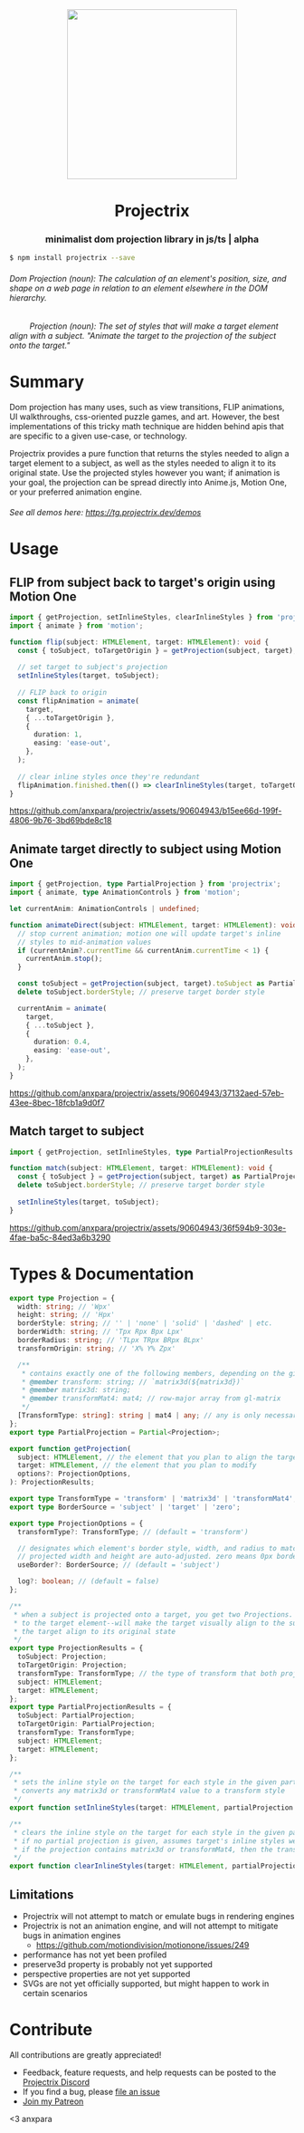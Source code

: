 <!-- prettier-ignore-start -->

<div align="center">
    <img width="300px" src="https://raw.githubusercontent.com/anxpara/projectrix/main/assets/logo/projectrix-logo-temp.png?token=GHSAT0AAAAAACLAVS4PT3YKMJNN3RVVPUGEZPFWKHQ"/>
    <h1>Projectrix</h1>
    <h3 align="center">minimalist dom projection library in js/ts | alpha</h3>
</div>

```bash
$ npm install projectrix --save
```
###### Dom Projection (noun): The calculation of an element's position, size, and shape on a web page in relation to an element elsewhere in the DOM hierarchy.
###### &nbsp;&nbsp;&nbsp;&nbsp;&nbsp;&nbsp;&nbsp;&nbsp;&nbsp;Projection (noun): The set of styles that will make a target element align with a subject. "Animate the target to the projection of the subject onto the target."

# Summary

Dom projection has many uses, such as view transitions, FLIP animations, UI walkthroughs, css-oriented puzzle games, and art. However, the best implementations of this tricky math technique are hidden behind apis that are specific to a given use-case, or technology.

Projectrix provides a pure function that returns the styles needed to align a target element to a subject, as well as the styles needed to align it to its original state. Use the projected styles however you want; if animation is your goal, the projection can be spread directly into Anime.js, Motion One, or your preferred animation engine.

###### See all demos here: https://tg.projectrix.dev/demos

# Usage

## FLIP from subject back to target's origin using Motion One

```ts
import { getProjection, setInlineStyles, clearInlineStyles } from 'projectrix';
import { animate } from 'motion';

function flip(subject: HTMLElement, target: HTMLElement): void {
  const { toSubject, toTargetOrigin } = getProjection(subject, target);
  
  // set target to subject's projection
  setInlineStyles(target, toSubject);
  
  // FLIP back to origin
  const flipAnimation = animate(
    target,
    { ...toTargetOrigin },
    {
      duration: 1,
      easing: 'ease-out',
    },
  );
    
  // clear inline styles once they're redundant
  flipAnimation.finished.then(() => clearInlineStyles(target, toTargetOrigin));
}
```

https://github.com/anxpara/projectrix/assets/90604943/b15ee66d-199f-4806-9b76-3bd69bde8c18

## Animate target directly to subject using Motion One

```ts
import { getProjection, type PartialProjection } from 'projectrix';
import { animate, type AnimationControls } from 'motion';

let currentAnim: AnimationControls | undefined;

function animateDirect(subject: HTMLElement, target: HTMLElement): void {
  // stop current animation; motion one will update target's inline
  // styles to mid-animation values
  if (currentAnim?.currentTime && currentAnim.currentTime < 1) {
    currentAnim.stop();
  }

  const toSubject = getProjection(subject, target).toSubject as PartialProjection;
  delete toSubject.borderStyle; // preserve target border style

  currentAnim = animate(
    target,
    { ...toSubject },
    {
      duration: 0.4,
      easing: 'ease-out',
    },
  );
}
```

https://github.com/anxpara/projectrix/assets/90604943/37132aed-57eb-43ee-8bec-18fcb1a9d0f7

## Match target to subject

```ts
import { getProjection, setInlineStyles, type PartialProjectionResults } from 'projectrix';

function match(subject: HTMLElement, target: HTMLElement): void {
  const { toSubject } = getProjection(subject, target) as PartialProjectionResults;
  delete toSubject.borderStyle; // preserve target border style
  
  setInlineStyles(target, toSubject);
}
```

https://github.com/anxpara/projectrix/assets/90604943/36f594b9-303e-4fae-ba5c-84ed3a6b3290

# Types & Documentation

```ts
export type Projection = {
  width: string; // 'Wpx'
  height: string; // 'Hpx'
  borderStyle: string; // '' | 'none' | 'solid' | 'dashed' | etc.
  borderWidth: string; // 'Tpx Rpx Bpx Lpx'
  borderRadius: string; // 'TLpx TRpx BRpx BLpx'
  transformOrigin: string; // 'X% Y% Zpx'

  /**
   * contains exactly one of the following members, depending on the given transformType option:
   * @member transform: string; // `matrix3d(${matrix3d})`
   * @member matrix3d: string;
   * @member transformMat4: mat4; // row-major array from gl-matrix
   */
  [TransformType: string]: string | mat4 | any; // any is only necessary to allow spreading into anime.js, motion one, etc.
};
export type PartialProjection = Partial<Projection>;
```
```ts
export function getProjection(
  subject: HTMLElement, // the element that you plan to align the target to
  target: HTMLElement, // the element that you plan to modify
  options?: ProjectionOptions,
): ProjectionResults;

export type TransformType = 'transform' | 'matrix3d' | 'transformMat4';
export type BorderSource = 'subject' | 'target' | 'zero';

export type ProjectionOptions = {
  transformType?: TransformType; // (default = 'transform')

  // designates which element's border style, width, and radius to match.
  // projected width and height are auto-adjusted. zero means 0px border width. 
  useBorder?: BorderSource; // (default = 'subject')

  log?: boolean; // (default = false)
};

/**
 * when a subject is projected onto a target, you get two Projections. 'toSubject' contains the set of styles that--when applied
 * to the target element--will make the target visually align to the subject. the styles in 'toTargetOrigin' will make
 * the target align to its original state
 */
export type ProjectionResults = {
  toSubject: Projection;
  toTargetOrigin: Projection;
  transformType: TransformType; // the type of transform that both projections contain
  subject: HTMLElement;
  target: HTMLElement;
};
export type PartialProjectionResults = {
  toSubject: PartialProjection;
  toTargetOrigin: PartialProjection;
  transformType: TransformType;
  subject: HTMLElement;
  target: HTMLElement;
};
```
```ts
/**
 * sets the inline style on the target for each style in the given partial projection.
 * converts any matrix3d or transformMat4 value to a transform style
 */
export function setInlineStyles(target: HTMLElement, partialProjection: PartialProjection): void;

/**
 * clears the inline style on the target for each style in the given partial projection.
 * if no partial projection is given, assumes target's inline styles were set to a full projection.
 * if the projection contains matrix3d or transformMat4, then the transform style is cleared
 */
export function clearInlineStyles(target: HTMLElement, partialProjection?: PartialProjection): void;
```

## Limitations

- Projectrix will not attempt to match or emulate bugs in rendering engines
- Projectrix is not an animation engine, and will not attempt to mitigate bugs in animation engines
  - https://github.com/motiondivision/motionone/issues/249
- performance has not yet been profiled
- preserve3d property is probably not yet supported
- perspective properties are not yet supported
- SVGs are not yet officially supported, but might happen to work in certain scenarios

# Contribute

All contributions are greatly appreciated!

- Feedback, feature requests, and help requests can be posted to the [Projectrix Discord](https://discord.gg/YxVAUFqW4e)
- If you find a bug, please [file an issue](https://github.com/anxpara/projectrix/issues)
- [Join my Patreon](https://www.patreon.com/anxpara)


<3 anxpara

<!-- prettier-ignore-end -->
